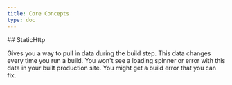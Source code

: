 ```yaml
---
title: Core Concepts
type: doc
---
```

\## StaticHttp

Gives you a way to pull in data during the build step. This data changes every time you run a build. You won't see a loading spinner or error with this data in your built production site. You might get a build error that you can fix.